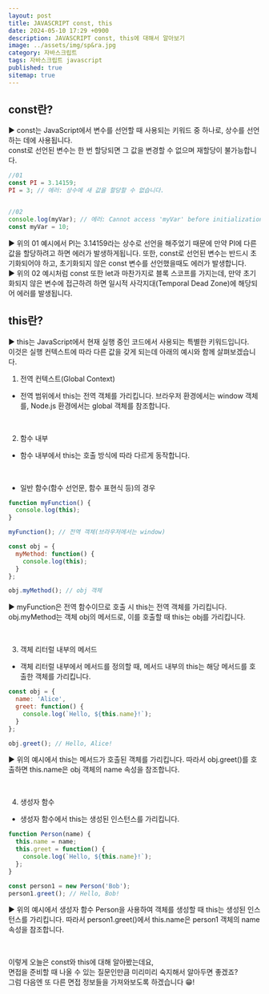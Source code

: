 ```yaml
---
layout: post
title: JAVASCRIPT const, this
date: 2024-05-10 17:29 +0900
description: JAVASCRIPT const, this에 대해서 알아보기
image: ../assets/img/sp&ra.jpg
category: 자바스크립트
tags: 자바스크립트 javascript
published: true
sitemap: true
---
```


## const란?

▶ const는 JavaScript에서 변수를 선언할 때 사용되는 키워드 중 하나로, 상수를 선언하는 데에 사용됩니다.<br>
const로 선언된 변수는 한 번 할당되면 그 값을 변경할 수 없으며 재할당이 불가능합니다.
<br>

````javascript
//01
const PI = 3.14159;
PI = 3; // 에러: 상수에 새 값을 할당할 수 없습니다.


//02
console.log(myVar); // 에러: Cannot access 'myVar' before initialization
const myVar = 10;
````

▶ 위의 01 예시에서 PI는 3.14159라는 상수로 선언을 해주었기 때문에 만약 PI에 다른 값을 할당하려고 하면 에러가 발생하게됩니다.
또한, const로 선언된 변수는 반드시 초기화되어야 하고, 초기화되지 않은 const 변수를 선언했을때도 에러가 발생합니다.
<br>
▶ 위의 02 예시처럼 const 또한 let과 마찬가지로 블록 스코프를 가지는데, 만약 초기화되지 않은 변수에 접근하려 하면 일시적 사각지대(Temporal Dead Zone)에 해당되어 에러를 발생됩니다.
<br>

## this란?

▶ this는 JavaScript에서 현재 실행 중인 코드에서 사용되는 특별한 키워드입니다.<br>
이것은 실행 컨텍스트에 따라 다른 값을 갖게 되는데 아래의 예시와 함께 살펴보겠습니다.
<br>

1. 전역 컨텍스트(Global Context)
- 전역 범위에서 this는 전역 객체를 가리킵니다. 브라우저 환경에서는 window 객체를, Node.js 환경에서는 global 객체를 참조합니다.
<br>

2. 함수 내부
- 함수 내부에서 this는 호출 방식에 따라 다르게 동작합니다.
<br>

- 일반 함수(함수 선언문, 함수 표현식 등)의 경우

````javascript
function myFunction() {
  console.log(this);
}

myFunction(); // 전역 객체(브라우저에서는 window)

const obj = {
  myMethod: function() {
    console.log(this);
  }
};

obj.myMethod(); // obj 객체
````

▶ myFunction은 전역 함수이므로 호출 시 this는 전역 객체를 가리킵니다. obj.myMethod는 객체 obj의 메서드로, 이를 호출할 때 this는 obj를 가리킵니다.

<br>

3. 객체 리터럴 내부의 메서드
- 객체 리터럴 내부에서 메서드를 정의할 때, 메서드 내부의 this는 해당 메서드를 호출한 객체를 가리킵니다.

````javascript
const obj = {
  name: 'Alice',
  greet: function() {
    console.log(`Hello, ${this.name}!`);
  }
};

obj.greet(); // Hello, Alice!
````

▶ 위의 예시에서 this는 메서드가 호출된 객체를 가리킵니다. 따라서 obj.greet()를 호출하면 this.name은 obj 객체의 name 속성을 참조합니다.

<br>

4. 생성자 함수
- 생성자 함수에서 this는 생성된 인스턴스를 가리킵니다.

````javascript
function Person(name) {
  this.name = name;
  this.greet = function() {
    console.log(`Hello, ${this.name}!`);
  };
}

const person1 = new Person('Bob');
person1.greet(); // Hello, Bob!
````

▶ 위의 예시에서 생성자 함수 Person을 사용하여 객체를 생성할 때 this는 생성된 인스턴스를 가리킵니다. 따라서 person1.greet()에서 this.name은 person1 객체의 name 속성을 참조합니다.

<br>

이렇게 오늘은 const와 this에 대해 알아봤는데요,<br>
면접을 준비할 때 나올 수 있는 질문인만큼 미리미리 숙지해서 알아두면 좋겠죠?<br>
그럼 다음엔 또 다른 면접 정보들을 가져와보도록 하겠습니다 😁!
